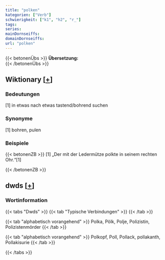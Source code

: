 ```yaml
---
title: "polken"
kategorien: ["Verb"]
schwierigkeit: ["k1", "h2", "r_"]
tags:
series:
mainDornseiffs:
domainDornseiffs:
url: "polken"
---
```


{{< betonenÜbs >}}
**Übersetzung:**  
{{< /betonenÜbs >}}

## Wiktionary [[+](https://de.wiktionary.org/wiki/polken)]

### Bedeutungen
[1] in etwas nach etwas tastend/bohrend suchen  

### Synonyme
[1] bohren, pulen  

### Beispiele
{{< betonenZB >}}
[1] „Der mit der Ledermütze polkte in seinem rechten Ohr.“[1]  

{{< /betonenZB >}}


## dwds [[+](https://www.dwds.de/wb/polken)]

### Wortinformation
{{< tabs "Dwds" >}}
{{< tab "Typische Verbindungen" >}}
{{< /tab >}}

{{< tab "alphabetisch vorangehend" >}}
Polka, Pölk, Polje, Polizistin, Polizistenmörder
{{< /tab >}}

{{< tab "alphabetisch vorangehend" >}}
Polkopf, Poll, Pollack, pollakanth, Pollakisurie
{{< /tab >}}

{{< /tabs >}}

